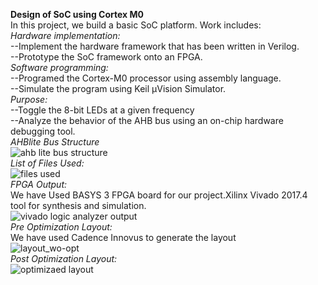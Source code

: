 __Design of SoC using Cortex M0__   
In this project, we build a basic SoC platform. Work includes:  
_Hardware implementation:_        
      --Implement the hardware framework that has been written in Verilog.  
      --Prototype the SoC framework onto an FPGA.  
_Software programming:_  
      --Programed the Cortex-M0 processor using assembly language.  
      --Simulate the program using Keil μVision Simulator.  
_Purpose:_  
     --Toggle the 8-bit LEDs at a given frequency  
     --Analyze the behavior of the AHB bus using an on-chip hardware debugging tool.  
_AHBlite Bus Structure_  
![ahb lite bus structure](https://user-images.githubusercontent.com/38091478/49682861-71491280-fae1-11e8-9544-869fef0752be.JPG)  
_List of Files Used:_  
![files used](https://user-images.githubusercontent.com/38091478/49682963-55df0700-fae3-11e8-9d70-5de17e26e6f7.JPG)  
_FPGA Output:_  
We have Used BASYS 3 FPGA board for our project.Xilinx Vivado 2017.4 tool for synthesis and simulation.  
![vivado logic analyzer output](https://user-images.githubusercontent.com/38091478/49682982-9d659300-fae3-11e8-8f6b-2ee8794c7e81.JPG)  
_Pre Optimization Layout:_  
We have used Cadence Innovus to generate the layout  
![layout_wo-opt](https://user-images.githubusercontent.com/38091478/49683033-617efd80-fae4-11e8-9c6b-4d767e081de6.png)  
_Post Optimization Layout:_  
![optimizaed layout](https://user-images.githubusercontent.com/38091478/49683047-aacf4d00-fae4-11e8-91a3-940c721263fe.png)  





     
     
